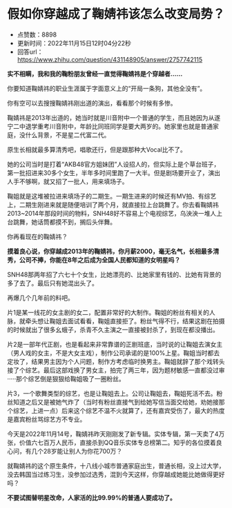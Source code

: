 # 假如你穿越成了鞠婧祎该怎么改变局势？
- 点赞数：8898
- 更新时间：2022年11月15日12时04分22秒
- 回答url：https://www.zhihu.com/question/431148905/answer/2757742115
<body>
 <p data-pid="hQLdvxET"><b>实不相瞒，我和我的鞠粉朋友曾经一直觉得鞠婧祎是个穿越者……</b></p>
 <p data-pid="RRaJDiaF">你要知道鞠婧祎的职业生涯属于字面意义上的“开局一条狗，其他全没有”。</p>
 <p data-pid="mSRlSNV_">你有空可以去搜搜鞠婧祎刚出道的演出，看看那个时候有多惨。</p>
 <p data-pid="WzuNAhhS">鞠婧祎是2013年出道的，她当时就是川音附中一个普通的学生，而且她因为从遂宁二中退学重考川音附中，年龄比同班同学是要大两岁的。她家里也就是普通家庭，没什么背景，不是星二代富二代。</p>
 <p data-pid="kKrhhTnD">原生长相就最多算清秀吧，唱歌还行，但是跟那种大Vocal比不了。</p>
 <p data-pid="4KR8Isrl">她的公司当时是打着“AKB48官方姐妹团”人设招人的，但实际上是个草台班子，第一批招进来30多个女生，半年多时间里跑了一大半。但是剧场要开业了，演出人手不够啊，就又招了一批人，用来填场子。</p>
 <p data-pid="9sshC95m">鞠姐就是这堆被拉进来填场子的二期生。一期生进来的时候还有MV拍、有综艺上，二期生刚进来就是随便培训了两个月，就直接拉上台跳舞了。你去看鞠婧祎2013~2014年那段时间的物料，SNH48好不容易上个电视综艺，乌泱泱一堆人上台跳舞，她话筒都摸不到，搁后头伴舞。</p>
 <p data-pid="1lnSF4Pu">你再看现在的鞠婧祎？</p>
 <p data-pid="RxmGnlZP"><b>摸着良心说，你穿越成2013年的鞠婧祎，你月薪2000，毫无名气，长相最多清秀，公司不捧，你能在8年之后成为全国人民都知道的女明星吗？</b></p>
 <p data-pid="5PWFF4R4">SNH48那两年招了六七十个女生，比她漂亮的、比她家里有钱的、比她有背景的多了去了。最后只有她混出头了。</p>
 <p data-pid="XdfXFCkF">再爆几个几年前的料吧。</p>
 <p data-pid="RuZEDwu3">片1是某一线花的女主剧的女二，配置非常好的大制作。鞠姐的粉丝有相关的人脉，就牵头想让鞠姐去面试看看，鞠姐直接拒了。粉丝气得不行，结果这剧在拍摄的时候就出了很多幺蛾子，杀青不久主演之一直接被封杀了，到现在都没播出。</p>
 <p data-pid="xtMABW3F">片2是一部年代正剧，也是看起来非常靠谱的正剧班底，当时说的让鞠姐去演女主（男人戏的女主，不是大女主戏），制作公司承诺的是100%上星。鞠姐当时都去定妆了，结果男主因为个人问题，制作方考虑临时换男主。鞠姐就辞了那个戏转头接了个综艺。最后这部戏换了男女主，拍完了两三年，因为题材敏感一直都没过审·····那个综艺倒是狠狠给鞠姐吸了一圈粉丝。</p>
 <p data-pid="uu-iDdRq">片3，一个歌舞类型的综艺，也是让鞠姐去上。公司让鞠姐去，鞠姐死活不去。粉丝知道之后又是被她气炸了（当时有粉丝直接气到给她写信当面交给她，劝她接那个综艺，上进一点）后来这个综艺不温不火就算了，还有嘉宾受伤了，最大的热度是嘉宾粉丝骂综艺方不专业。</p>
 <p data-pid="spfxQ-Yo">今天是2022年11月14号，鞠婧祎昨天刚刚发了新专辑。实体专辑，第一天卖了4万张，价值六七百万人民币，直接杀到QQ音乐实体专总榜第二。知乎的各位摸着良心问，有几个28岁能让别人为你花700万？</p>
 <p data-pid="ab4AMjmW">就鞠婧祎的这个原生条件，十八线小城市普通家庭出生，普通长相，没上过大学，没去韩国当过练习生，没参加过选秀，混到今天这样，你穿越成她能比她做得更好吗？</p>
 <p data-pid="ONDriF-f"><b>不要试图替明星改命，人家活的比99.99%的普通人要成功了。</b></p>
</body>
